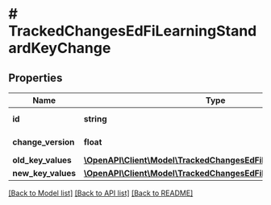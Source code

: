 # # TrackedChangesEdFiLearningStandardKeyChange

## Properties

Name | Type | Description | Notes
------------ | ------------- | ------------- | -------------
**id** | **string** | Resource identifier | [optional]
**change_version** | **float** | Change version | [optional]
**old_key_values** | [**\OpenAPI\Client\Model\TrackedChangesEdFiLearningStandardKey**](TrackedChangesEdFiLearningStandardKey.md) |  | [optional]
**new_key_values** | [**\OpenAPI\Client\Model\TrackedChangesEdFiLearningStandardKey**](TrackedChangesEdFiLearningStandardKey.md) |  | [optional]

[[Back to Model list]](../../README.md#models) [[Back to API list]](../../README.md#endpoints) [[Back to README]](../../README.md)
